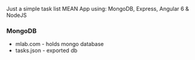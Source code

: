 Just a simple task list MEAN App using: MongoDB, Express, Angular 6 & NodeJS

### MongoDB
 - mlab.com - holds mongo database
 - tasks.json - exported db
